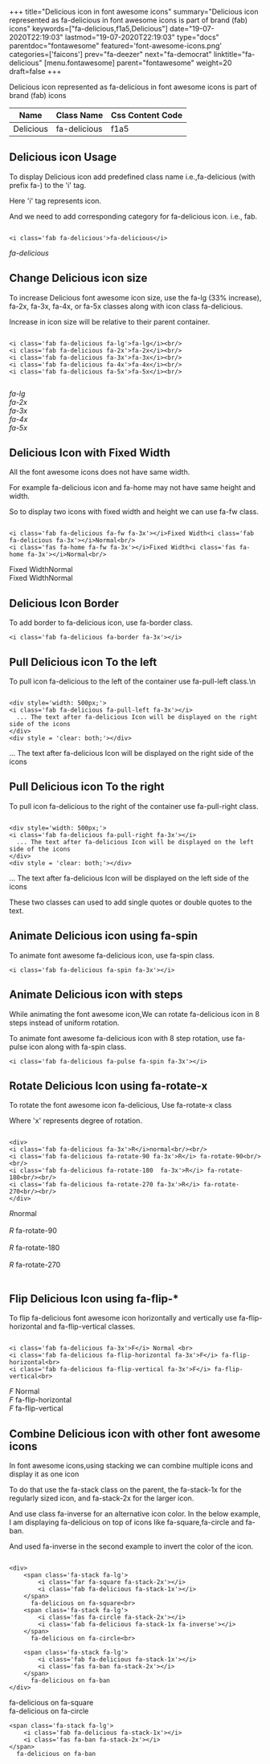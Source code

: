 +++
title="Delicious icon in font awesome icons"
summary="Delicious icon represented as fa-delicious in font awesome icons is part of brand (fab) icons"
keywords=["fa-delicious,f1a5,Delicious"]
date="19-07-2020T22:19:03"
lastmod="19-07-2020T22:19:03"
type="docs"
parentdoc="fontawesome"
featured='font-awesome-icons.png'
categories=['faicons']
prev="fa-deezer"
next="fa-democrat"
linktitle="fa-delicious"
[menu.fontawesome]
parent="fontawesome"
weight=20
draft=false
+++


Delicious icon represented as fa-delicious in font awesome icons is part of brand (fab) icons

<div class='table-responsive'><table class='table'><thead><tr><th>Name</th><th>Class Name</th><th>Css Content Code</th></tr></thead><tbody><tr><td>Delicious</td><td>fa-delicious</td><td>f1a5</td></tr></tbody></table></div>



## Delicious icon Usage

To display Delicious icon add predefined class name i.e.,fa-delicious (with prefix fa-) to the 'i' tag.

Here 'i' tag represents icon.

And we need to add corresponding category for fa-delicious icon. i.e., fab.


```

<i class='fab fa-delicious'>fa-delicious</i>
```

<i class='fab fa-delicious'>fa-delicious</i>




## Change Delicious icon size
To increase Delicious font awesome icon size, use the fa-lg (33% increase), fa-2x, fa-3x, fa-4x, or fa-5x classes along with icon class fa-delicious.

Increase in icon size will be relative to their parent container. 

```

<i class='fab fa-delicious fa-lg'>fa-lg</i><br/>
<i class='fab fa-delicious fa-2x'>fa-2x</i><br/>
<i class='fab fa-delicious fa-3x'>fa-3x</i><br/>
<i class='fab fa-delicious fa-4x'>fa-4x</i><br/>
<i class='fab fa-delicious fa-5x'>fa-5x</i><br/>
            
```

<i class='fab fa-delicious fa-lg'>fa-lg</i><br/>
<i class='fab fa-delicious fa-2x'>fa-2x</i><br/>
<i class='fab fa-delicious fa-3x'>fa-3x</i><br/>
<i class='fab fa-delicious fa-4x'>fa-4x</i><br/>
<i class='fab fa-delicious fa-5x'>fa-5x</i><br/>
            



## Delicious Icon with Fixed Width 

All the font awesome icons does not have same width.

For example fa-delicious icon and fa-home may not have same height and width.

So to display two icons with fixed width and height we can use fa-fw class.


```

<i class='fab fa-delicious fa-fw fa-3x'></i>Fixed Width<i class='fab fa-delicious fa-3x'></i>Normal<br/>
<i class='fas fa-home fa-fw fa-3x'></i>Fixed Width<i class='fas fa-home fa-3x'></i>Normal<br/>
```

<i class='fab fa-delicious fa-fw fa-3x'></i>Fixed Width<i class='fab fa-delicious fa-3x'></i>Normal<br/>
<i class='fas fa-home fa-fw fa-3x'></i>Fixed Width<i class='fas fa-home fa-3x'></i>Normal<br/>



## Delicious Icon Border 

To add border to fa-delicious icon, use fa-border class.


```
<i class='fab fa-delicious fa-border fa-3x'></i>

```
<i class='fab fa-delicious fa-border fa-3x'></i>





## Pull Delicious icon To the left

To pull icon fa-delicious to the left of the container use fa-pull-left class.\n

```

<div style='width: 500px;'>
<i class='fab fa-delicious fa-pull-left fa-3x'></i>
  ... The text after fa-delicious Icon will be displayed on the right side of the icons
</div>
<div style = 'clear: both;'></div>
```

<div style='width: 500px;'>
<i class='fab fa-delicious fa-pull-left fa-3x'></i>
  ... The text after fa-delicious Icon will be displayed on the right side of the icons
</div>
<div style = 'clear: both;'></div>




## Pull Delicious icon To the right
To pull icon fa-delicious to the right of the container use fa-pull-right class.

```

<div style='width: 500px;'>
<i class='fab fa-delicious fa-pull-right fa-3x'></i>
  ... The text after fa-delicious Icon will be displayed on the left side of the icons
</div>
<div style = 'clear: both;'></div>
```

<div style='width: 500px;'>
<i class='fab fa-delicious fa-pull-right fa-3x'></i>
  ... The text after fa-delicious Icon will be displayed on the left side of the icons
</div>
<div style = 'clear: both;'></div>

These two classes can used to add single quotes or double quotes to the text.


## Animate Delicious icon using fa-spin
To animate font awesome fa-delicious icon, use fa-spin class.

```
<i class='fab fa-delicious fa-spin fa-3x'></i>
```
<i class='fab fa-delicious fa-spin fa-3x'></i>




## Animate Delicious icon with steps
While animating the font awesome icon,We can rotate fa-delicious icon in 8 steps instead of uniform rotation.

To animate font awesome fa-delicious icon with 8 step rotation, use fa-pulse icon along with fa-spin class.


```
<i class='fab fa-delicious fa-pulse fa-spin fa-3x'></i>

```
<i class='fab fa-delicious fa-pulse fa-spin fa-3x'></i>





## Rotate Delicious Icon using fa-rotate-x
To rotate the font awesome icon fa-delicious, Use fa-rotate-x class

Where 'x' represents degree of rotation.


```

<div>
<i class='fab fa-delicious fa-3x'>R</i>normal<br/><br/>
<i class='fab fa-delicious fa-rotate-90 fa-3x'>R</i> fa-rotate-90<br/><br/> 
<i class='fab fa-delicious fa-rotate-180  fa-3x'>R</i> fa-rotate-180<br/><br/> 
<i class='fab fa-delicious fa-rotate-270 fa-3x'>R</i> fa-rotate-270<br/><br/>
</div>
```

<div>
<i class='fab fa-delicious fa-3x'>R</i>normal<br/><br/>
<i class='fab fa-delicious fa-rotate-90 fa-3x'>R</i> fa-rotate-90<br/><br/> 
<i class='fab fa-delicious fa-rotate-180  fa-3x'>R</i> fa-rotate-180<br/><br/> 
<i class='fab fa-delicious fa-rotate-270 fa-3x'>R</i> fa-rotate-270<br/><br/>
</div>




## Flip Delicious Icon using fa-flip-*
To flip fa-delicious font awesome icon horizontally and vertically use fa-flip-horizontal and fa-flip-vertical classes. 

```

<i class='fab fa-delicious fa-3x'>F</i> Normal <br>
<i class='fab fa-delicious fa-flip-horizontal fa-3x'>F</i> fa-flip-horizontal<br>
<i class='fab fa-delicious fa-flip-vertical fa-3x'>F</i> fa-flip-vertical<br>
```

<i class='fab fa-delicious fa-3x'>F</i> Normal <br>
<i class='fab fa-delicious fa-flip-horizontal fa-3x'>F</i> fa-flip-horizontal<br>
<i class='fab fa-delicious fa-flip-vertical fa-3x'>F</i> fa-flip-vertical<br>




## Combine Delicious icon with other font awesome icons
In font awesome icons,using stacking we can combine multiple icons and display it as one icon 

To do that use the fa-stack class on the parent, the fa-stack-1x for the regularly sized icon, and fa-stack-2x for the larger icon.

And use class fa-inverse for an alternative icon color. 
In the below example, I am displaying fa-delicious on top of icons like fa-square,fa-circle and fa-ban.

And used fa-inverse in the second example to invert the color of the icon.

```

<div>
    <span class='fa-stack fa-lg'>
        <i class='far fa-square fa-stack-2x'></i>
        <i class='fab fa-delicious fa-stack-1x'></i>
    </span>
      fa-delicious on fa-square<br>
    <span class='fa-stack fa-lg'>
        <i class='fas fa-circle fa-stack-2x'></i>
        <i class='fab fa-delicious fa-stack-1x fa-inverse'></i>
    </span>
      fa-delicious on fa-circle<br>

    <span class='fa-stack fa-lg'>
        <i class='fab fa-delicious fa-stack-1x'></i>
        <i class='fas fa-ban fa-stack-2x'></i>
    </span>
      fa-delicious on fa-ban
</div>
```

<div>
    <span class='fa-stack fa-lg'>
        <i class='far fa-square fa-stack-2x'></i>
        <i class='fab fa-delicious fa-stack-1x'></i>
    </span>
      fa-delicious on fa-square<br>
    <span class='fa-stack fa-lg'>
        <i class='fas fa-circle fa-stack-2x'></i>
        <i class='fab fa-delicious fa-stack-1x fa-inverse'></i>
    </span>
      fa-delicious on fa-circle<br>

    <span class='fa-stack fa-lg'>
        <i class='fab fa-delicious fa-stack-1x'></i>
        <i class='fas fa-ban fa-stack-2x'></i>
    </span>
      fa-delicious on fa-ban
</div>






